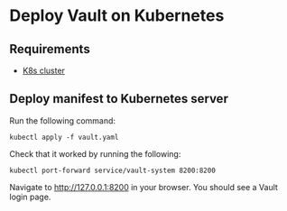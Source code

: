 # Deploy Vault on Kubernetes

## Requirements

 - [K8s cluster](https://kubernetes.io/docs/tasks/tools/)

## Deploy manifest to Kubernetes server

Run the following command: 
````
kubectl apply -f vault.yaml
````

Check that it worked by running the following: 
````
kubectl port-forward service/vault-system 8200:8200
````
Navigate to http://127.0.0.1:8200 in your browser. You should see a Vault login page.
